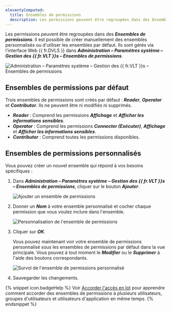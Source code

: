 ```yaml
---
eleventyComputed:
  title: Ensembles de permissions
  description: Les permissions peuvent être regroupées dans des Ensembles de permissions. Il est possible de créer manuellement des ensembles personnalisés ou d'utiliser les ensembles par défaut. Ils sont gérés via l'interface Web {{ fr.DVLS }} dans Administration – Paramètres système – Gestion des {{ fr.VLT }}s – Ensembles de permissions.
---
```

Les permissions peuvent être regroupées dans des ***Ensembles de permissions***. Il est possible de créer manuellement des ensembles personnalisés ou d'utiliser les ensembles par défaut. Ils sont gérés via l'interface Web {{ fr.DVLS }} dans ***Administration – Paramètres système – Gestion des {{ fr.VLT }}s – Ensembles de permissions***.

![Administration – Paramètres système – Gestion des {{ fr.VLT }}s – Ensembles de permissions](https://cdnweb.devolutions.net/docs/fr/server/ServerOp2060.png)

## Ensembles de permissions par défaut

Trois ensembles de permissions sont créés par défaut : ***Reader***, ***Operator*** et ***Contributor***. Ils ne peuvent être ni modifiés ni supprimés.
* ***Reader*** : Comprend les permissions ***Affichage*** et ***Afficher les informations sensibles***.
* ***Operator*** : Comprend les permissions ***Connecter (Exécuter)***, ***Affichage*** et ***Afficher les informations sensibles***.
* ***Contributor*** : Comprend toutes les permissions disponibles.

## Ensembles de permissions personnalisés

Vous pouvez créer un nouvel ensemble qui répond à vos besoins spécifiques :

1. Dans ***Administration – Paramètres système – Gestion des {{ fr.VLT }}s – Ensembles de permissions***, cliquer sur le bouton ***Ajouter***.

   ![Ajouter un ensemble de permissions](https://cdnweb.devolutions.net/docs/fr/server/ServerOp2061.png)

1. Donner un ***Nom*** à votre ensemble personnalisé et cocher chaque permission que vous voulez inclure dans l'ensemble.

   ![Personnalisation de l'ensemble de permissions](https://cdnweb.devolutions.net/docs/fr/server/ServerOp2062.png)

1. Cliquer sur ***OK***.

   Vous pouvez maintenant voir votre ensemble de permissions personnalisé sous les ensembles de permissions par défaut dans la vue principale. Vous pouvez à tout moment le ***Modifier*** ou le ***Supprimer*** à l'aide des boutons correspondants.

   ![Survol de l'ensemble de permissions personnalisé](https://cdnweb.devolutions.net/docs/fr/server/ServerOp2063.png)

1. Sauvegarder les changements.

{% snippet icon.badgeHelp %}
Voir [Accorder l'accès en lot](/fr/server/web-interface/administration/configuration/system-settings/vault-management/batch-grant-access/) pour apprendre comment accorder des ensembles de permissions à plusieurs utilisateurs, groupes d'utilisateurs et utilisateurs d'application en même temps.
{% endsnippet %}
